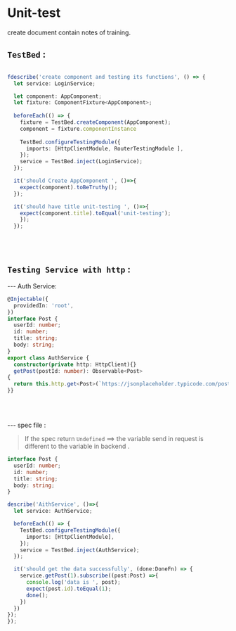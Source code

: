 # Unit-test
create document contain notes of training.


## `TestBed` :


```typescript

fdescribe('create component and testing its functions', () => {
  let service: LoginService;

  let component: AppComponent;
  let fixture: ComponentFixture<AppComponent>;
  
  beforeEach(() => {
    fixture = TestBed.createComponent(AppComponent);
    component = fixture.componentInstance
    
    TestBed.configureTestingModule({
      imports: [HttpClientModule, RouterTestingModule ],
    });
    service = TestBed.inject(LoginService);
  });

  it('should Create AppComponent ', ()=>{
    expect(component).toBeTruthy();
  });

  it('should have title unit-testing ', ()=>{
    expect(component.title).toEqual('unit-testing');
    });
  });
  ```

</br>
</br>

## `Testing Service with http` :

--- Auth Service:

```typescript
@Injectable({
  providedIn: 'root',
})
interface Post {
  userId: number;
  id: number;
  title: string;
  body: string;
}
export class AuthService {
  constructor(private http: HttpClient){}
  getPost(postId: number): Observable<Post>
{
  return this.http.get<Post>(`https://jsonplaceholder.typicode.com/posts/${postId}`)
}}
```


</br>
</br>


--- spec file :

> If the spec return `Undefined` ==> the variable send in request is different to the variable in backend . 

```typescript
interface Post {
  userId: number;
  id: number;
  title: string;
  body: string;
}

describe('AithService', ()=>{
  let service: AuthService;

  beforeEach(() => {
    TestBed.configureTestingModule({
      imports: [HttpClientModule],
    });
    service = TestBed.inject(AuthService);
  });

  it('should get the data successfully', (done:DoneFn) => {
    service.getPost(1).subscribe((post:Post) =>{
      console.log('data is ', post);
      expect(post.id).toEqual(1);
      done();
    })
  })
});
});

```
